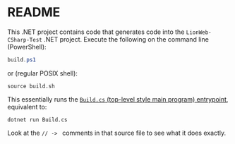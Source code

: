 # README

This .NET project contains code that generates code into the `LionWeb-CSharp-Test` .NET project.
Execute the following on the command line (PowerShell):

```powershell
build.ps1
```

or (regular POSIX shell):

```shell
source build.sh
```

This essentially runs the [`Build.cs` (top-level style main program) entrypoint](./Build.cs), equivalent to:

```shell
dotnet run Build.cs
```

Look at the `// -> ` comments in that source file to see what it does exactly.

